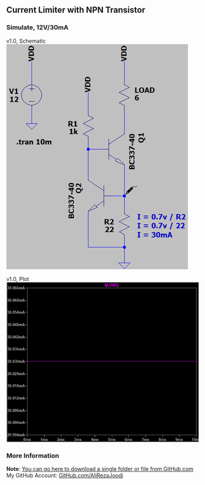 ## Current Limiter with NPN Transistor

### Simulate, 12V/30mA
v1.0, Schematic  
![](Simulate_12V_30mA/v1.0_Schematic.png)

v1.0, Plot  
![](Simulate_12V_30mA/v1.0_Plot.png)

### More Information
**Note**: [You can go here to download a single folder or file from GitHub.com](https://minhaskamal.github.io/DownGit/#/home)  
My GitHub Account: [GitHub.com/AliRezaJoodi](https://github.com/AliRezaJoodi)  
